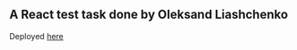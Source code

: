 ## A React test task done by Oleksand Liashchenko

Deployed [here]()

<!--
The project is deployed to Vercel [here](https://oleksandrs-next-marketplace.vercel.app)
 -->
